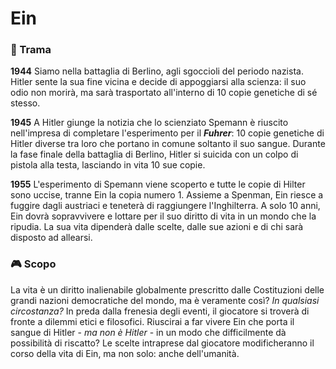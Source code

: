 # Ein

### 📖 Trama
**1944**
Siamo nella battaglia di Berlino, agli sgoccioli del periodo nazista. Hitler sente la sua fine vicina e decide di appoggiarsi alla scienza: il suo odio non morirà, ma sarà trasportato all'interno di 10 copie genetiche di sé stesso.

**1945**
A Hitler giunge la notizia che lo scienziato Spemann è riuscito nell'impresa di completare l'esperimento per il ***Fuhrer***: 10 copie genetiche di Hitler diverse tra loro che portano in comune soltanto il suo sangue. 
Durante la fase finale della battaglia di Berlino, Hitler si suicida con un colpo di pistola alla testa, lasciando in vita 10 sue copie.

**1955**
L'esperimento di Spemann viene scoperto e tutte le copie di Hilter sono uccise, tranne Ein la copia numero 1. Assieme a Spenman, Ein riesce a fuggire dagli austriaci e teneterà di raggiungere l'Inghilterra. A solo 10 anni, Ein dovrà sopravvivere e lottare per il suo diritto di vita in un mondo che la ripudia. La sua vita dipenderà dalle scelte, dalle sue azioni e di chi sarà disposto ad allearsi.

### 🎮 Scopo 
La vita è un diritto inalienabile globalmente prescritto dalle Costituzioni delle grandi nazioni democratiche del mondo, ma è veramente così? *In qualsiasi circostanza?*
In preda dalla frenesia degli eventi, il giocatore si troverà di fronte a dilemmi etici e filosofici. Riuscirai a far vivere Ein che porta il sangue di Hitler - *ma non è Hitler* - in un modo che difficilmente dà possibilità di riscatto?
Le scelte intraprese dal giocatore modificheranno il corso della vita di Ein, ma non solo: anche dell'umanità. 
